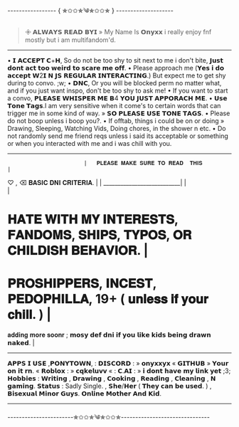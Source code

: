 ----------------- { ✯✩✩✯༄✯✩✩✯ } --------------------
> 𖧷 𝗔𝗟𝗪𝗔𝗬𝗦 𝗥𝗘𝗔𝗗 𝗕𝗬𝗜 » My Name Is 𝗢𝗻𝘆𝘅𝘅
i really enjoy fnf mostly but i am multifandom'd.
_____________________________________________________________________________________________________________________________________________

• 𝗜 𝗔𝗖𝗖𝗘𝗣𝗧 𝗖+𝗛, So do not be too shy to sit next to me i don't bite, 𝗝𝘂𝘀𝘁 𝗱𝗼𝗻𝘁 𝗮𝗰𝘁 𝘁𝗼𝗼 𝘄𝗲𝗶𝗿𝗱 𝘁𝗼 𝘀𝗰𝗮𝗿𝗲 𝗺𝗲 𝗼𝗳𝗳.
• Please approach me (𝗬𝗲𝘀 𝗶 𝗱𝗼 𝗮𝗰𝗰𝗲𝗽𝘁 𝗪2𝗜 𝗡 𝗝𝗦 𝗥𝗘𝗚𝗨𝗟𝗔𝗥 𝗜𝗡𝗧𝗘𝗥𝗔𝗖𝗧𝗜𝗡𝗚.) But expect me to get shy during to convo. ;w;
• 𝗗𝗡𝗖, Or you will be blocked perm no matter what, and if you just want inspo, don't be too shy to ask me!
• If you want to start a convo, 𝗣𝗟𝗘𝗔𝗦𝗘 𝗪𝗛𝗜𝗦𝗣𝗘𝗥 𝗠𝗘 𝗕4 𝗬𝗢𝗨 𝗝𝗨𝗦𝗧 𝗔𝗣𝗣𝗢𝗥𝗔𝗖𝗛 𝗠𝗘.
• 𝗨𝘀𝗲 𝗧𝗼𝗻𝗲 𝗧𝗮𝗴𝘀.I am very sensitive when it come's to certain words that can trigger me in some kind of way. » 𝗦𝗢 𝗣𝗟𝗘𝗔𝗦𝗘 𝗨𝗦𝗘 𝗧𝗢𝗡𝗘 𝗧𝗔𝗚𝗦.
• Please do not boop unless i boop you?.
• If offtab, things i could be on or doing » Drawing, Sleeping, Watching Vids, Doing chores, in the shower n etc.
• Do not randomly send me friend reqs unless i said its acceptable or something or when you interacted with me and i was chill with you.

____________________________________________________________________________________________________________________________________________
                            |   𝐏𝐋𝐄𝐀𝐒𝐄 𝐌𝐀𝐊𝐄 𝐒𝐔𝐑𝐄 𝐓𝐎 𝐑𝐄𝐀𝐃  𝐓𝐇𝐈𝐒                  |
 ♡︎ , ⌫ 𝐁𝐀𝐒𝐈𝐂 𝐃𝐍𝐈 𝐂𝐑𝐈𝐓𝐄𝐑𝐈𝐀. |                                                     |
 ___________________________|                                                     |                                                                                      
                                                                                  |               
 # 𝐇𝐀𝐓𝐄 𝐖𝐈𝐓𝐇 𝐌𝐘 𝐈𝐍𝐓𝐄𝐑𝐄𝐒𝐓𝐒, 𝐅𝐀𝐍𝐃𝐎𝐌𝐒, 𝐒𝐇𝐈𝐏𝐒, 𝐓𝐘𝐏𝐎𝐒, 𝐎𝐑 𝐂𝐇𝐈𝐋𝐃𝐈𝐒𝐇 𝐁𝐄𝐇𝐀𝐕𝐈𝐎𝐑. |
 # 𝐏𝐑𝐎𝐒𝐇𝐈𝐏𝐏𝐄𝐑𝐒, 𝐈𝐍𝐂𝐄𝐒𝐓, 𝐏𝐄𝐃𝐎𝐏𝐇𝐈𝐋𝐋𝐀, 19+ ( 𝐮𝐧𝐥𝐞𝐬𝐬 𝐢𝐟 𝐲𝐨𝐮𝐫 𝐜𝐡𝐢𝐥𝐥. )                     |
𝐚𝐝𝐝𝐢𝐧𝐠 𝐦𝐨𝐫𝐞 𝐬𝐨𝐨𝐧𝐫      ; 𝗺𝗼𝘀𝘆 𝗱𝗲𝗳 𝗱𝗻𝗶 𝗶𝗳 𝘆𝗼𝘂 𝗹𝗶𝗸𝗲 𝗸𝗶𝗱𝘀 𝗯𝗲𝗶𝗻𝗴 𝗱𝗿𝗮𝘄𝗻 𝗻𝗮𝗸𝗲𝗱.                |
___________________________________________________________________________________
𝗔𝗣𝗣𝗦 𝗜 𝗨𝗦𝗘 ,𝗣𝗢𝗡𝗬𝗧𝗢𝗪𝗡, :  𝗗𝗜𝗦𝗖𝗢𝗥𝗗 : » 𝗼𝗻𝘆𝘅𝘅𝘆𝘅 « 𝗚𝗜𝗧𝗛𝗨𝗕 » 𝗬𝗼𝘂𝗿 𝗼𝗻 𝗶𝘁 𝗿𝗻. « 𝗥𝗼𝗯𝗹𝗼𝘅 : » 𝗰𝗾𝗸𝗲𝗹𝘂𝘃𝘃 « : 𝗖.𝗔𝗜 : » 𝗶 𝗱𝗼𝗻𝘁 𝗵𝗮𝘃𝗲 𝗺𝘆 𝗹𝗶𝗻𝗸 𝘆𝗲𝘁 ;3;
𝗛𝗼𝗯𝗯𝗶𝗲𝘀 : 𝗪𝗿𝗶𝘁𝗶𝗻𝗴 , 𝗗𝗿𝗮𝘄𝗶𝗻𝗴 , 𝗖𝗼𝗼𝗸𝗶𝗻𝗴 , 𝗥𝗲𝗮𝗱𝗶𝗻𝗴 , 𝗖𝗹𝗲𝗮𝗻𝗶𝗻𝗴 , 𝗡 𝗴𝗮𝗺𝗶𝗻𝗴.
𝗦𝘁𝗮𝘁𝘂𝘀 : Sadly Single. , 𝗦𝗵𝗲/𝗛𝗲𝗿 ( 𝗧𝗵𝗲𝘆 𝗰𝗮𝗻 𝗯𝗲 𝘂𝘀𝗲𝗱. ) , 𝗕𝗶𝘀𝗲𝘅𝘂𝗮𝗹 𝗠𝗶𝗻𝗼𝗿 𝗚𝘂𝘆𝘀. 𝗢𝗻𝗹𝗶𝗻𝗲 𝗠𝗼𝘁𝗵𝗲𝗿 𝗔𝗻𝗱 𝗞𝗶𝗱.
_________________________________________________________________________________________________________________________________
-----------------------✯✩✩✯༄✯✩✩✯-------------------------------
